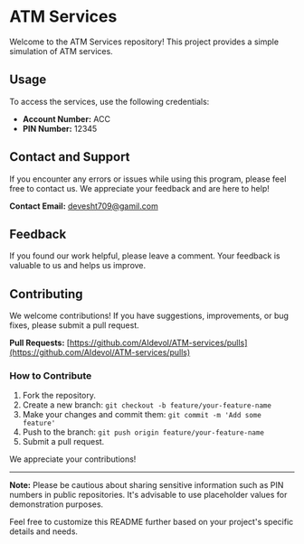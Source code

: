 # ATM Services

Welcome to the ATM Services repository! This project provides a simple simulation of ATM services.

## Usage

To access the services, use the following credentials:

- **Account Number:** ACC
- **PIN Number:** 12345
 
## Contact and Support

If you encounter any errors or issues while using this program, please feel free to contact us. We appreciate your feedback and are here to help!

**Contact Email:** devesht709@gamil.com

## Feedback 
 
If you found our work helpful, please leave a comment. Your feedback is valuable to us and helps us improve.

## Contributing

We welcome contributions! If you have suggestions, improvements, or bug fixes, please submit a pull request.

**Pull Requests:** [https://github.com/AIdevol/ATM-services/pulls](https://github.com/AIdevol/ATM-services/pulls)

### How to Contribute 

1. Fork the repository.
2. Create a new branch: `git checkout -b feature/your-feature-name`
3. Make your changes and commit them: `git commit -m 'Add some feature'`
4. Push to the branch: `git push origin feature/your-feature-name`
5. Submit a pull request.

We appreciate your contributions!

---

**Note:** Please be cautious about sharing sensitive information such as PIN numbers in public repositories. It's advisable to use placeholder values for demonstration purposes.

Feel free to customize this README further based on your project's specific details and needs.
